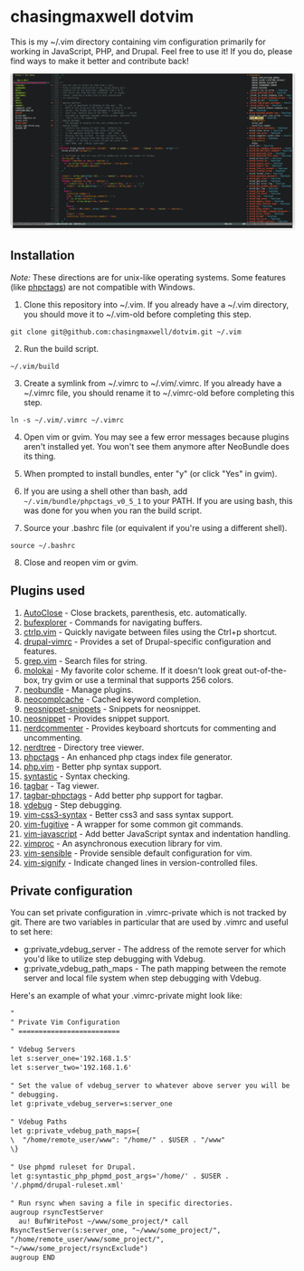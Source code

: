# chasingmaxwell dotvim

This is my ~/.vim directory containing vim configuration primarily for working
in JavaScript, PHP, and Drupal. Feel free to use it! If you do, please find ways
to make it better and contribute back!

![chasingmaxwell dotvim screenshot](/screenshot.png?raw=true "Schreenshot")

## Installation

_Note:_ These directions are for unix-like operating systems. Some features
(like [phpctags](https://github.com/vim-php/phpctags)) are not compatible with
Windows.

1. Clone this repository into ~/.vim. If you already have a ~/.vim directory,
you should move it to ~/.vim-old before completing this step.
  ```
  git clone git@github.com:chasingmaxwell/dotvim.git ~/.vim
  ```

2. Run the build script.
  ```
  ~/.vim/build
  ```

3. Create a symlink from ~/.vimrc to ~/.vim/.vimrc. If you already have a
~/.vimrc file, you should rename it to ~/.vimrc-old before completing this step.
  ```
  ln -s ~/.vim/.vimrc ~/.vimrc
  ```

4. Open vim or gvim. You may see a few error messages because plugins aren't
installed yet. You won't see them anymore after NeoBundle does its thing.

5. When prompted to install bundles, enter "y" (or click "Yes" in gvim).

6. If you are using a shell other than bash, add `~/.vim/bundle/phpctags_v0_5_1`
to your PATH. If you are using bash, this was done for you when you ran the
build script.

7. Source your .bashrc file (or equivalent if you're using a different shell).
  ```
  source ~/.bashrc
  ```

8. Close and reopen vim or gvim.

## Plugins used

1. [AutoClose](https://github.com/vim-scripts/AutoClose) - Close brackets,
parenthesis, etc. automatically.
2. [bufexplorer](https://github.com/jlanzarotta/bufexplorer) - Commands for
navigating buffers.
3. [ctrlp.vim](https://github.com/ctrlpvim/ctrlp.vim) - Quickly navigate between
files using the Ctrl+p shortcut.
4. [drupal-vimrc](https://drupal.org/project/vimrc) - Provides a set of
Drupal-specific configuration and features.
5. [grep.vim](https://github.com/vim-scripts/grep.vim) - Search files for
string.
6. [molokai](https://github.com/tomasr/molokai) - My favorite color scheme. If
it doesn't look great out-of-the-box, try gvim or use a terminal that supports
256 colors.
7. [neobundle](https://github.com/Shougo/neobundle.vim) - Manage plugins.
8. [neocomplcache](https://github.com/Shougo/neocomplcache.vim) - Cached keyword
completion.
9. [neosnippet-snippets](https://github.com/Shougo/neosnippet-snippets) -
Snippets for neosnippet.
10. [neosnippet](https://github.com/Shougo/neosnippet.vim) - Provides snippet
support.
11. [nerdcommenter](https://github.com/scrooloose/nerdcommenter) - Provides
keyboard shortcuts for commenting and uncommenting.
12. [nerdtree](https://github.com/scrooloose/nerdtree) - Directory tree viewer.
13. [phpctags](https://github.com/vim-php/phpctags) - An enhanced php ctags
index file generator.
14. [php.vim](https://github.com/StanAngeloff/php.vim) - Better php syntax support.
15. [syntastic](https://github.com/scrooloose/syntastic) - Syntax checking.
16. [tagbar](https://github.com/majutsushi/tagbar) - Tag viewer.
17. [tagbar-phpctags](https://github.com/vim-php/tagbar-phpctags.vim) - Add
better php support for tagbar.
18. [vdebug](https://github.com/joonty/vdebug) - Step debugging.
19. [vim-css3-syntax](https://github.com/hail2u/vim-css3-syntax) - Better css3
and sass syntax support.
20. [vim-fugitive](https://github.com/tpope/vim-fugitive) - A wrapper for some
common git commands.
21. [vim-javascript](https://github.com/pangloss/vim-javascript) - Add better
JavaScript syntax and indentation handling.
22. [vimproc](https://github.com/Shougo/vimproc.vim) - An asynchronous execution
library for vim.
23. [vim-sensible](https://github.com/tpope/vim-sensible) - Provide sensible
default configuration for vim.
24. [vim-signify](https://github.com/mhinz/vim-signify) - Indicate changed lines
in version-controlled files.

## Private configuration

You can set private configuration in .vimrc-private which is not tracked by git.
There are two variables in particular that are used by .vimrc and useful to set
here:

- g:private_vdebug_server - The address of the remote server for which you'd
  like to utilize step debugging with Vdebug.
- g:private_vdebug_path_maps - The path mapping between the remote server and
  local file system when step debugging with Vdebug.

Here's an example of what your .vimrc-private might look like:

```VimL
"
" Private Vim Configuration
" =========================

" Vdebug Servers
let s:server_one='192.168.1.5'
let s:server_two='192.168.1.6'

" Set the value of vdebug_server to whatever above server you will be
" debugging.
let g:private_vdebug_server=s:server_one

" Vdebug Paths
let g:private_vdebug_path_maps={
\  "/home/remote_user/www": "/home/" . $USER . "/www"
\}

" Use phpmd ruleset for Drupal.
let g:syntastic_php_phpmd_post_args='/home/' . $USER . '/.phpmd/drupal-ruleset.xml'

" Run rsync when saving a file in specific directories.
augroup rsyncTestServer
  au! BufWritePost ~/www/some_project/* call RsyncTestServer(s:server_one, "~/www/some_project/", "/home/remote_user/www/some_project/", "~/www/some_project/rsyncExclude")
augroup END
```  
